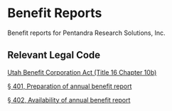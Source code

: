 # Benefit Reports

Benefit reports for Pentandra Research Solutions, Inc.

## Relevant Legal Code

[Utah Benefit Corporation Act (Title 16 Chapter 10b)](http://le.utah.gov/xcode/Title16/Chapter10B/16-10b.html)

[§ 401, Preparation of annual benefit report](http://le.utah.gov/xcode/Title16/Chapter10B/16-10b-S401.html)

[§ 402, Availability of annual benefit report](http://le.utah.gov/xcode/Title16/Chapter10B/16-10b-S402.html)
